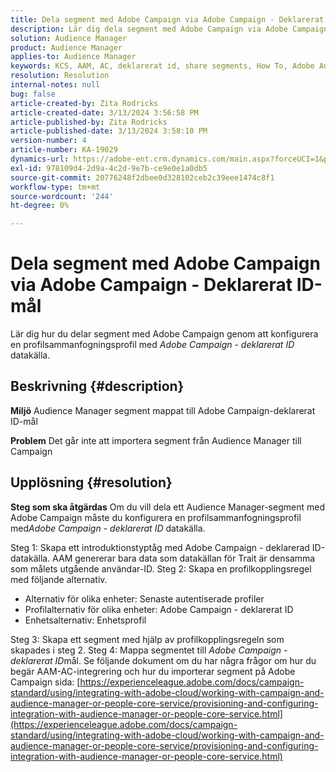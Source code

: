 ```yaml
---
title: Dela segment med Adobe Campaign via Adobe Campaign - Deklarerat ID-mål
description: Lär dig dela segment med Adobe Campaign via Adobe Campaign - Deklarerat ID-mål
solution: Audience Manager
product: Audience Manager
applies-to: Audience Manager
keywords: KCS, AAM, AC, deklarerat id, share segments, How To, Adobe Audience Manager, Adobe Campaign, Declarated ID destination
resolution: Resolution
internal-notes: null
bug: false
article-created-by: Zita Rodricks
article-created-date: 3/13/2024 3:56:58 PM
article-published-by: Zita Rodricks
article-published-date: 3/13/2024 3:58:10 PM
version-number: 4
article-number: KA-19029
dynamics-url: https://adobe-ent.crm.dynamics.com/main.aspx?forceUCI=1&pagetype=entityrecord&etn=knowledgearticle&id=fc071c51-52e1-ee11-904d-6045bd0065b6
exl-id: 978109d4-2d9a-4c2d-9e7b-ce9e0e1a0db5
source-git-commit: 20776248f2dbee0d328102ceb2c39eee1474c8f1
workflow-type: tm+mt
source-wordcount: '244'
ht-degree: 0%

---
```


# Dela segment med Adobe Campaign via Adobe Campaign - Deklarerat ID-mål


Lär dig hur du delar segment med Adobe Campaign genom att konfigurera en profilsammanfogningsprofil med *Adobe Campaign - deklarerat ID* datakälla.

## Beskrivning {#description}


<b>Miljö</b>
Audience Manager segment mappat till Adobe Campaign-deklarerat ID-mål

<b>Problem</b>
Det går inte att importera segment från Audience Manager till Campaign


## Upplösning {#resolution}


<b>Steg som ska åtgärdas</b>
Om du vill dela ett Audience Manager-segment med Adobe Campaign måste du konfigurera en profilsammanfogningsprofil med*Adobe Campaign - deklarerat ID* datakälla.

Steg 1: Skapa ett introduktionstyptåg med Adobe Campaign - deklarerad ID-datakälla.
AAM genererar bara data som datakällan för Trait är densamma som målets utgående användar-ID.
Steg 2: Skapa en profilkopplingsregel med följande alternativ.

- Alternativ för olika enheter: Senaste autentiserade profiler
- Profilalternativ för olika enheter: Adobe Campaign - deklarerat ID
- Enhetsalternativ: Enhetsprofil


Steg 3: Skapa ett segment med hjälp av profilkopplingsregeln som skapades i steg 2.
Steg 4: Mappa segmentet till *Adobe Campaign - deklarerat ID*mål.
Se följande dokument om du har några frågor om hur du begär AAM-AC-integrering och hur du importerar segment på Adobe Campaign sida: [https://experienceleague.adobe.com/docs/campaign-standard/using/integrating-with-adobe-cloud/working-with-campaign-and-audience-manager-or-people-core-service/provisioning-and-configuring-integration-with-audience-manager-or-people-core-service.html](https://experienceleague.adobe.com/docs/campaign-standard/using/integrating-with-adobe-cloud/working-with-campaign-and-audience-manager-or-people-core-service/provisioning-and-configuring-integration-with-audience-manager-or-people-core-service.html)
